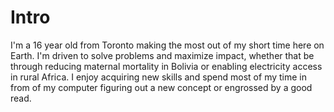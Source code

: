 
# Intro

I'm a 16 year old from Toronto making the most out of my short time here on Earth. I'm driven to solve problems and maximize impact, whether that be through reducing maternal mortality in Bolivia or enabling electricity access in rural Africa. I enjoy acquiring new skills and spend most of my time in from of my computer figuring out a new concept or engrossed by a good read.


